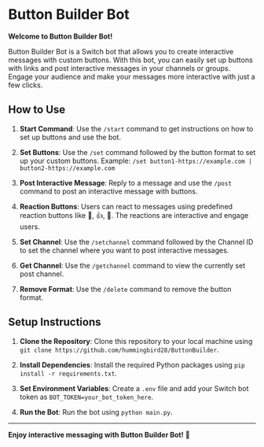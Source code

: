 # Button Builder Bot

**Welcome to Button Builder Bot!**

Button Builder Bot is a Switch bot that allows you to create interactive messages with custom buttons. With this bot, you can easily set up buttons with links and post interactive messages in your channels or groups. Engage your audience and make your messages more interactive with just a few clicks.

## How to Use

1. **Start Command**: Use the `/start` command to get instructions on how to set up buttons and use the bot.

2. **Set Buttons**: Use the `/set` command followed by the button format to set up your custom buttons. Example: `/set button1-https://example.com | button2-https://example.com`

3. **Post Interactive Message**: Reply to a message and use the `/post` command to post an interactive message with buttons.

4. **Reaction Buttons**: Users can react to messages using predefined reaction buttons like 💖, 👍, 🤩. The reactions are interactive and engage users.

5. **Set Channel**: Use the `/setchannel` command followed by the Channel ID to set the channel where you want to post interactive messages.

6. **Get Channel**: Use the `/getchannel` command to view the currently set post channel.

7. **Remove Format**: Use the `/delete` command to remove the button format.

## Setup Instructions

1. **Clone the Repository**: Clone this repository to your local machine using `git clone https://github.com/hummingbird28/ButtonBuilder`.

2. **Install Dependencies**: Install the required Python packages using `pip install -r requirements.txt`.

3. **Set Environment Variables**: Create a `.env` file and add your Switch bot token as `BOT_TOKEN=your_bot_token_here`.

4. **Run the Bot**: Run the bot using `python main.py`.

---

**Enjoy interactive messaging with Button Builder Bot!** 🚀
